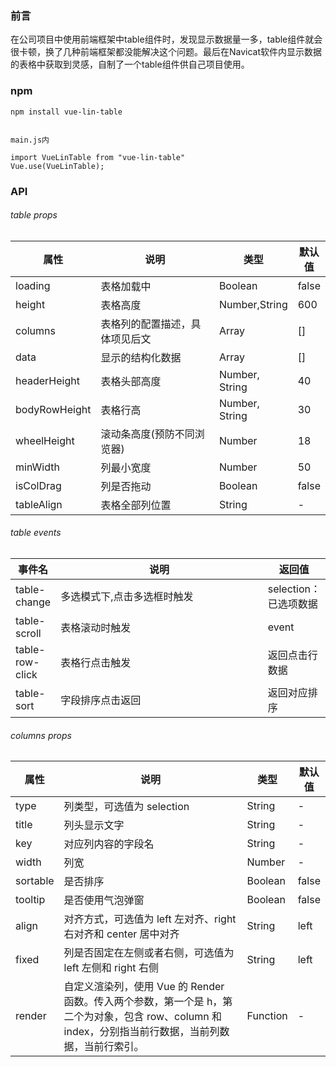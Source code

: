 
### 前言
在公司项目中使用前端框架中table组件时，发现显示数据量一多，table组件就会很卡顿，换了几种前端框架都没能解决这个问题。最后在Navicat软件内显示数据的表格中获取到灵感，自制了一个table组件供自己项目使用。



### npm


```
npm install vue-lin-table


main.js内

import VueLinTable from "vue-lin-table"
Vue.use(VueLinTable);

```



### API

###### table props

<table style="width:100%;">
    <thead>
        <tr>
            <th>属性</th>
            <th width="500">说明</th>
            <th> 类型</th>
            <th> 默认值</th>
        </tr>
    </thead>
    <tbody>
        <tr>
            <td>loading</td>
            <td>表格加载中</td>
            <td>Boolean</td>
            <td>false</td>
        </tr>
        <tr>
            <td>height</td>
            <td>表格高度</td>
            <td>Number,String</td>
            <td>600</td>
        </tr>
        <tr>
            <td>columns</td>
            <td>表格列的配置描述，具体项见后文</td>
            <td>Array</td>
            <td> []</td>
        </tr>
        <tr>
            <td>data</td>
            <td>显示的结构化数据</td>
            <td>Array</td>
            <td> []</td>
        </tr>
        <tr>
            <td>headerHeight</td>
            <td>表格头部高度</td>
            <td>Number, String</td>
            <td>40</td>
        </tr>
        <tr>
            <td>bodyRowHeight</td>
            <td>表格行高</td>
            <td>Number, String</td>
            <td>30</td>
        </tr>
        <tr>
            <td>wheelHeight</td>
            <td>滚动条高度(预防不同浏览器)</td>
            <td>Number</td>
            <td>18</td>
        </tr>
        <tr>
            <td>minWidth</td>
            <td>列最小宽度</td>
            <td>Number</td>
            <td>50</td>
        </tr>
        <tr>
            <td>isColDrag</td>
            <td>列是否拖动</td>
            <td>Boolean</td>
            <td>false</td>
        </tr>
        <tr>
            <td>tableAlign</td>
            <td>表格全部列位置</td>
            <td>String</td>
            <td>-</td>
        </tr>
    </tbody>
</table>

###### table events

<table style="width:100%;">
    <thead>
        <tr>
            <th>事件名</th>
            <th width="500">说明</th>
            <th> 返回值</th>
        </tr>
    </thead>
    <tbody>
        <tr>
            <td>table-change</td>
            <td>多选模式下,点击多选框时触发</td>
            <td>selection：已选项数据</td>
        </tr>
         <tr>
            <td>table-scroll</td>
            <td>表格滚动时触发</td>
            <td>event</td>
        </tr>
         <tr>
            <td>table-row-click</td>
            <td>表格行点击触发</td>
            <td>返回点击行数据</td>
        </tr>
         <tr>
            <td>table-sort</td>
            <td>字段排序点击返回</td>
            <td>返回对应排序</td>
        </tr>
    </tbody>
</table>

###### columns props

<table style="width:100%;">
    <thead>
        <tr>
            <th>属性</th>
            <th width="500">说明</th>
            <th> 类型</th>
            <th> 默认值</th>
        </tr>
    </thead>
    <tbody>
        <tr>
            <td>type</td>
            <td>列类型，可选值为 selection</td>
            <td> String</td>
            <td>-</td>
        </tr>
        <tr>
            <td>title</td>
            <td>列头显示文字</td>
            <td>String</td>
            <td>-</td>
        </tr>
        <tr>
            <td>key</td>
            <td>对应列内容的字段名</td>
            <td>String</td>
            <td>-</td>
        </tr>
        <tr>
            <td>width</td>
            <td>列宽</td>
            <td>Number</td>
            <td>-</td>
        </tr>
        <tr>
            <td>sortable</td>
            <td>是否排序</td>
            <td>Boolean</td>
            <td>false</td>
        </tr>
        <tr>
            <td>tooltip</td>
            <td>是否使用气泡弹窗</td>
            <td>Boolean</td>
            <td>false</td>
        </tr>
        <tr>
            <td>align</td>
            <td>对齐方式，可选值为 left 左对齐、right 右对齐和 center 居中对齐</td>
            <td>String</td>
            <td>left</td>
        </tr>
        <tr>
            <td>fixed</td>
            <td>列是否固定在左侧或者右侧，可选值为 left 左侧和 right 右侧</td>
            <td>String</td>
            <td>left</td>
        </tr>
         <tr>
            <td>render</td>
            <td>自定义渲染列，使用 Vue 的 Render 函数。传入两个参数，第一个是 h，第二个为对象，包含 row、column 和 index，分别指当前行数据，当前列数据，当前行索引。</td>
            <td>Function</td>
            <td>-</td>
        </tr>
    </tbody>
</table>





  
